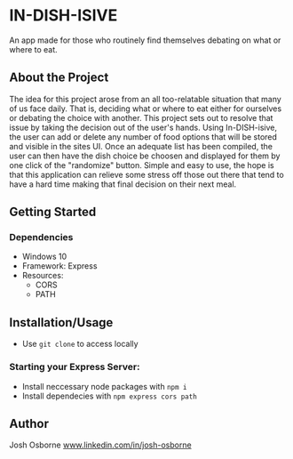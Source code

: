 # IN-DISH-ISIVE

An app made for those who routinely find themselves debating on what or where to eat.

## About the Project

The idea for this project arose from an all too-relatable situation that many of us face daily. That is, deciding what or where to eat either for ourselves or debating the choice with another. This project sets out to resolve that issue by taking the decision out of the user's hands. Using In-DISH-isive, the user can add or delete any number of food options that will be stored and visible in the sites UI. Once an adequate list has been compiled, the user can then have the dish choice be choosen and displayed for them by one click of the "randomize" button. Simple and easy to use, the hope is that this application can relieve some stress off those out there that tend to have a hard time making that final decision on their next meal. 

## Getting Started

### Dependencies
* Windows 10
* Framework: Express
* Resources:
    * CORS
    * PATH

## Installation/Usage
* Use `git clone` to access locally

### Starting your Express Server:
* Install neccessary node packages with `npm i`
* Install dependecies with `npm express cors path`


## Author
Josh Osborne
www.linkedin.com/in/josh-osborne

